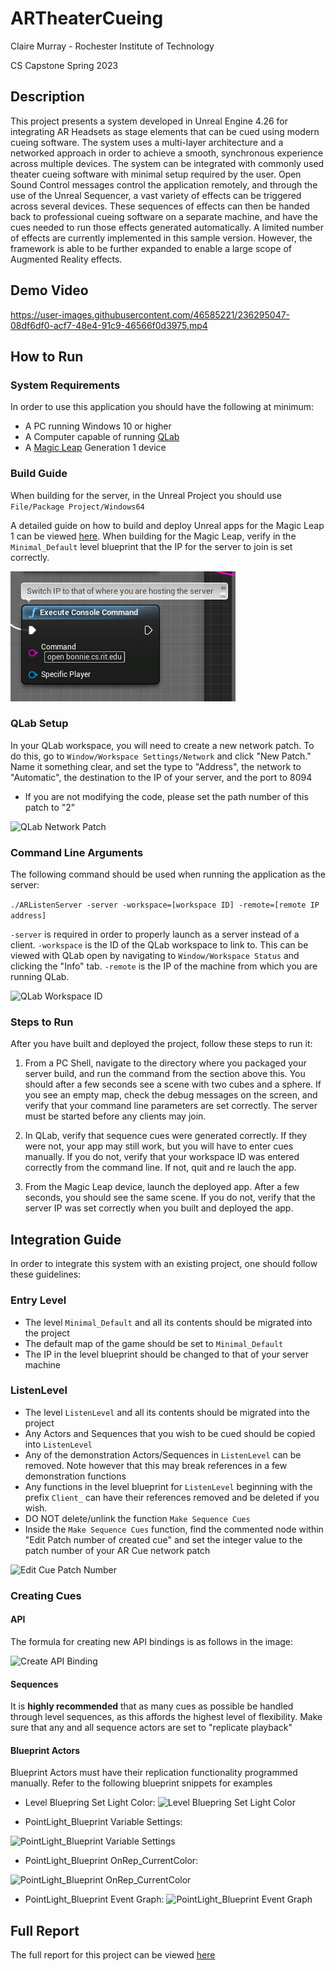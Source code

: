 # ARTheaterCueing
Claire Murray - Rochester Institute of Technology

CS Capstone Spring 2023

## Description
This project presents a system developed in Unreal Engine 4.26 for integrating AR Headsets as stage elements that can be cued using modern cueing software.
The system uses a multi-layer architecture and a networked approach in order to achieve a smooth, synchronous experience across multiple devices. The system can be integrated with commonly used theater cueing software with minimal setup required by the user. Open Sound Control messages control the application remotely, and through the use of the Unreal Sequencer, a vast variety of effects can be triggered across several devices. These sequences of effects can then be handed back to professional cueing software on a separate machine, and have the cues needed to run those effects generated automatically. A limited number of effects are currently implemented in this sample version. However, the framework is able to be further expanded to enable a large scope of Augmented Reality effects.

## Demo Video


https://user-images.githubusercontent.com/46585221/236295047-08df6df0-acf7-48e4-91c9-46566f0d3975.mp4


## How to Run

### System Requirements
In order to use this application you should have the following at minimum:
* A PC running Windows 10 or higher
* A Computer capable of running [QLab](https://qlab.app/)
* A [Magic Leap](https://www.magicleap.com/en-us/) Generation 1 device

### Build Guide
  When building for the server, in the Unreal Project you should use `File/Package Project/Windows64`
  
  A detailed guide on how to build and deploy Unreal apps for the Magic Leap 1 can be viewed [here](https://drive.google.com/file/d/1NtPB8l1UmfEzSEFfTifMmqznxfXZJ2j2/view?usp=sharing).
  When building for the Magic Leap, verify in the `Minimal_Default` level blueprint that the IP for the server to join is set correctly.
  
  ![Set IP of Server](img/serverip.png)
  
### QLab Setup
  In your QLab workspace, you will need to create a new network patch. To do this, go to `Window/Workspace Settings/Network` and click "New Patch."
  Name it something clear, and set the type to "Address", the network to "Automatic", the destination to the IP of your server, and the port to 8094
  
  * If you are not modifying the code, please set the path number of this patch to "2"
  
  ![QLab Network Patch]()

### Command Line Arguments
The following command should be used when running the application as the server:

```./ARListenServer -server -workspace=[workspace ID] -remote=[remote IP address]```

`-server` is required in order to properly launch as a server instead of a client.
`-workspace` is the ID of the QLab workspace to link to. This can be viewed with QLab open by navigating to `Window/Workspace Status` and clicking the
"Info" tab. `-remote` is the IP of the machine from which you are running QLab.

![QLab Workspace ID]()

### Steps to Run
After you have built and deployed the project, follow these steps to run it:

1. From a PC Shell, navigate to the directory where you packaged your server build, and run the command from the section above this.
You should after a few seconds see a scene with two cubes and a sphere. If you see an empty map, check the debug messages on the screen,
and verify that your command line parameters are set correctly. The server must be started before any clients may join.

2. In QLab, verify that sequence cues were generated correctly. If they were not, your app may still work, but you will have to enter cues manually.
If you do not, verify that your workspace ID
was entered correctly from the command line. If not, quit and re lauch the app.

3. From the Magic Leap device, launch the deployed app. After a few seconds, you should see the same scene. If you do not, verify that the server IP was
set correctly when you built and deployed the app.

## Integration Guide
In order to integrate this system with an existing project, one should follow these guidelines:

### Entry Level
* The level `Minimal_Default` and all its contents should be migrated into the project
* The default map of the game should be set to `Minimal_Default`
* The IP in the level blueprint should be changed to that of your server machine

### ListenLevel
* The level `ListenLevel` and all its contents should be migrated into the project
* Any Actors and Sequences that you wish to be cued should be copied into `ListenLevel`
* Any of the demonstration Actors/Sequences in `ListenLevel` can be removed. Note however that this may break references in a few demonstration functions
* Any functions in the level blueprint for `ListenLevel` beginning with the prefix `Client_` can have their references removed and be deleted if you wish.
* DO NOT delete/unlink the function `Make Sequence Cues`
* Inside the `Make Sequence Cues` function, find the commented node within "Edit Patch number of created cue" and set the integer value to the patch number 
of your AR Cue network patch

![Edit Cue Patch Number](img/patchnum.png)

### Creating Cues

#### API
The formula for creating new API bindings is as follows in the image:

![Create API Binding](img/patternmatch.png)

#### Sequences
It is **highly recommended** that as many cues as possible be handled through level sequences, as this affords the highest level of flexibility.
Make sure that any and all sequence actors are set to "replicate playback"

#### Blueprint Actors
Blueprint Actors must have their replication functionality programmed manually. Refer to the following blueprint snippets for examples

* Level Bluepring Set Light Color: ![Level Bluepring Set Light Color](img/lightcolor.png)

* PointLight_Blueprint Variable Settings:

![PointLight_Blueprint Variable Settings](img/repvar.png)

* PointLight_Blueprint OnRep_CurrentColor: 

![PointLight_Blueprint OnRep_CurrentColor](img/onrep.png)

* PointLight_Blueprint Event Graph: ![PointLight_Blueprint Event Graph](img/pertick.png)

## Full Report
The full report for this project can be viewed [here]()
